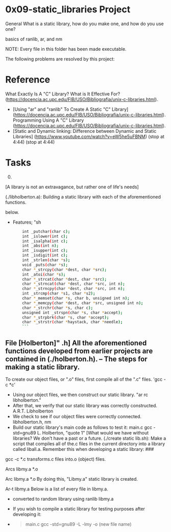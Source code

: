 # 0x09-static_libraries Project #
General
What is a static library, how do you make one, and how do you use one?

basics of ranlib, ar, and nm

NOTE: Every file in this folder has been made executable.

The following problems are resolved by this project:

# Reference

What Exactly Is A "C" Library? What is It Effective For? (https://docencia.ac.upc.edu/FIB/USO/Bibliografia/unix-c-libraries.html).
- [Using "ar" and "ranlib" To Create A Static "C" Library]
(https://docencia.ac.upc.edu/FIB/USO/Bibliografia/unix-c-libraries.html).
Programming Using A "C" Library
(https://docencia.ac.upc.edu/FIB/USO/Bibliografia/unix-c-libraries.html).
- [Static and Dynamic linking: Difference between Dynamic and Static Libraries]
(https://www.youtube.com/watch?v=eW5he5uFBNM) (stop at 4:44) (stop at 4:44)

# Tasks


0.
[A library is not an extravagance, but rather one of life's needs]




(./libholberton.a): Building a static library with each of the aforementioned functions.


below.
- Features; "sh

	```sh
		int _putchar(char c);
		int _islower(int c);
		int _isalpha(int c);
		int _abs(int n);
		int _isupper(int c);
		int _isdigit(int c);
		int _strlen(char *s);
		void _puts(char *s);
		char *_strcpy(char *dest, char *src);
		int _atoi(char *s);
		char *_strcat(char *dest, char *src);
		char *_strncat(char *dest, char *src, int n);
		char *_strncpy(char *dest, char *src, int n);
		int _strcmp(char *s1, char *s2);
		char *_memset(char *s, char b, unsigned int n);
		char *_memcpy(char *dest, char *src, unsigned int n);
		char *_strchr(char *s, char c);
		unsigned int _strspn(char *s, char *accept);
		char *_strpbrk(char *s, char *accept);
		char *_strstr(char *haystack, char *needle);
		```
File [Holberton]" .h]
All the aforementioned functions developed from earlier projects are contained in (./holberton.h).
– The steps for making a static library.
-
To create our object files, or ".o" files, first compile all of the ".c" files.
'gcc -c *c'
- Using our object files, we then construct our static library.
"ar rc libholberton."
- After that, we verify that our static library was correctly constructed.
A.R.T. Libholberton
- We check to see if our object files were correctly connected.
libholberton.h, nm
- Build our static library's main code as follows to test it:
main.c gcc -std=gnu89
L. Holberton, "quote 1"
[What would we have without libraries?
We don't have a past or a future.
(./create static lib.sh):
Make a script that compiles all of the.c files in the current directory into a library called liball.a. 
Remember this when developing a static library: ###


gcc -c *.c transforms.c files into.o (object) files.

Arcs libmy.a *.o

Arc libmy.a *.o
By doing this, "Libmy.a" static library is created.

Ar-t libmy.a
Below is a list of every file in libmy.a.


- converted to random library using ranlib libmy.a


- If you wish to compile a static library for testing purposes after developing it:

- > main.c gcc -std=gnu89
-L -lmy -o
(new file name) 
